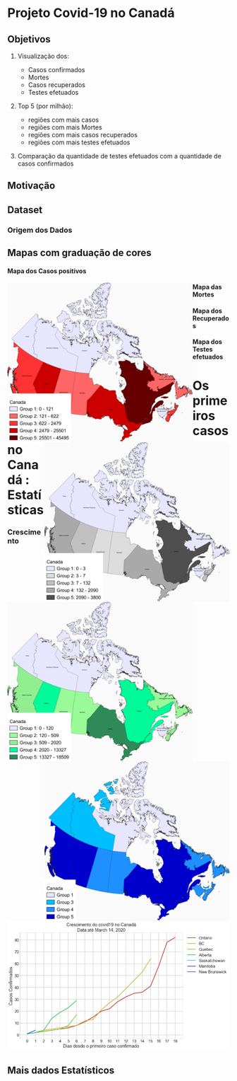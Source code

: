 # **Projeto Covid-19 no Canadá**

## Objetivos
1. Visualização dos:
   - Casos confirmados
   - Mortes
   - Casos recuperados
   - Testes efetuados

2. Top 5 (por milhão):
   - regiões com mais casos
   - regiões com mais Mortes
   - regiões com mais casos recuperados
   - regiões com mais testes efetuados

3. Comparação da quantidade de testes efetuados com a quantidade de casos confirmados

## **Motivação**

## **Dataset**

### **Origem dos Dados**


## **Mapas com graduação de cores**

#### **Mapa dos Casos positivos**
<p><img src="fig/casosCanada.png" width="420" align="left"> <img src="fig/mortesCanada.png" width="420" align="right"> <p>

#### **Mapa das Mortes**



#### **Mapa dos Recuperados**
<p><img src="fig/recuperadosCanada.png" width="420" align="left" ><p> <p><img src="fig/testesCanada.png"  width="420" align="right" ><p>


#### **Mapa dos Testes efetuados**



# Os primeiros casos no Canadá : Estatísticas

### Crescimento
<p><img src="graf/crescimento200.jpg">


## Mais dados Estatísticos
